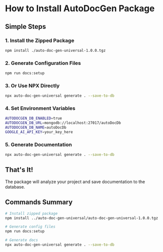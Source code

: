 # How to Install AutoDocGen Package

## Simple Steps

### 1. Install the Zipped Package

```bash
npm install ./auto-doc-gen-universal-1.0.0.tgz
```

### 2. Generate Configuration Files

```bash
npm run docs:setup
```

### 3. Or Use NPX Directly

```bash
npx auto-doc-gen-universal generate . --save-to-db
```

### 4. Set Environment Variables

```bash
AUTODOCGEN_DB_ENABLED=true
AUTODOCGEN_DB_URL=mongodb://localhost:27017/autoDocDb
AUTODOCGEN_DB_NAME=autoDocDb
GOOGLE_AI_API_KEY=your_key_here
```

### 5. Generate Documentation

```bash
npx auto-doc-gen-universal generate . --save-to-db
```

## That's It!

The package will analyze your project and save documentation to the database.

## Commands Summary

```bash
# Install zipped package
npm install ../auto-doc-gen-universal/auto-doc-gen-universal-1.0.0.tgz

# Generate config files
npm run docs:setup

# Generate docs
npx auto-doc-gen-universal generate . --save-to-db
```
